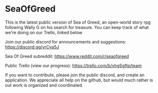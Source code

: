 # SeaOfGreed

This is the latest public version of Sea of Greed, an open-world story rpg following Wally G on his search for treasure. You can keep track of what we're doing on our Trello, linked below

Join our public discord for announcements and suggestions:
https://discord.gg/yrCya5J

Sea Of Greed subreddit:
https://www.reddit.com/r/seaofgreed

Public Trello (view our progress):
https://trello.com/b/xhgSgftp/team

If you want to contribute, please join the public discord, and create an application. We appreciate all help on the github, but would much rather is out work is organized and coordinated.
